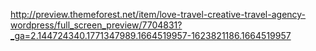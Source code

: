 http://preview.themeforest.net/item/love-travel-creative-travel-agency-wordpress/full_screen_preview/7704831?_ga=2.144724340.1771347989.1664519957-1623821186.1664519957